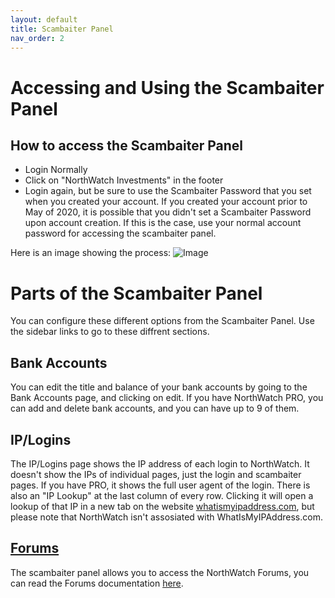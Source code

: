 ```yaml
---
layout: default
title: Scambaiter Panel
nav_order: 2
---
```


# Accessing and Using the Scambaiter Panel

## How to access the Scambaiter Panel
- Login Normally
- Click on "NorthWatch Investments" in the footer
- Login again, but be sure to use the Scambaiter Password that you set when you created your account.  If you created your account prior to May of 2020, it is possible that you didn't set a Scambaiter Password upon account creation.  If this is the case, use your normal account password for accessing the scambaiter panel.

Here is an image showing the process:
![Image](https://imgur.com/zXQInAc.png)

# Parts of the Scambaiter Panel
You can configure these different options from the Scambaiter Panel.  Use the sidebar links to go to these diffrent sections.
## Bank Accounts
You can edit the title and balance of your bank accounts by going to the Bank Accounts page, and clicking on edit.  If you have NorthWatch PRO, you can add and delete bank accounts, and you can have up to 9 of them.

## IP/Logins
The IP/Logins page shows the IP address of each login to NorthWatch.  It doesn't show the IPs of individual pages, just the login and scambaiter pages.  If you have PRO, it shows the full user agent of the login.  There is also an "IP Lookup" at the last column of every row. Clicking it will open a lookup of that IP in a new tab on the website [whatismyipaddress.com](https://whatismyipaddress.com/), but please note that NorthWatch isn't assosiated with WhatIsMyIPAddress.com.

## [Forums](https://docs.northwatchbank.com/docs/forums.html)
The scambaiter panel allows you to access the NorthWatch Forums, you can read the Forums documentation [here](https://docs.northwatchbank.com/docs/forums.html).
